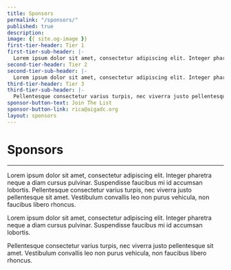 ```yaml
---
title: Sponsors
permalink: "/sponsors/"
published: true
description:
image: {{ site.og-image }}
first-tier-header: Tier 1
first-tier-sub-header: |-
  Lorem ipsum dolor sit amet, consectetur adipiscing elit. Integer pharetra neque a diam cursus pulvinar. Suspendisse faucibus mi id accumsan lobortis. Pellentesque consectetur varius turpis, nec viverra justo pellentesque sit amet.
second-tier-header: Tier 2
second-tier-sub-header: |-
  Lorem ipsum dolor sit amet, consectetur adipiscing elit. Integer pharetra neque a diam cursus pulvinar. Suspendisse faucibus mi id accumsan lobortis.
third-tier-header: Tier 3
third-tier-sub-header: |-
  Pellentesque consectetur varius turpis, nec viverra justo pellentesque sit amet.
sponsor-button-text: Join The List
sponsor-button-link: rica@aigadc.org
layout: sponsors
---
```


# Sponsors

---

Lorem ipsum dolor sit amet, consectetur adipiscing elit. Integer pharetra neque a diam cursus pulvinar. Suspendisse faucibus mi id accumsan lobortis. Pellentesque consectetur varius turpis, nec viverra justo pellentesque sit amet. Vestibulum convallis leo non purus vehicula, non faucibus libero rhoncus.

Lorem ipsum dolor sit amet, consectetur adipiscing elit. Integer pharetra neque a diam cursus pulvinar. Suspendisse faucibus mi id accumsan lobortis.

Pellentesque consectetur varius turpis, nec viverra justo pellentesque sit amet. Vestibulum convallis leo non purus vehicula, non faucibus libero rhoncus.